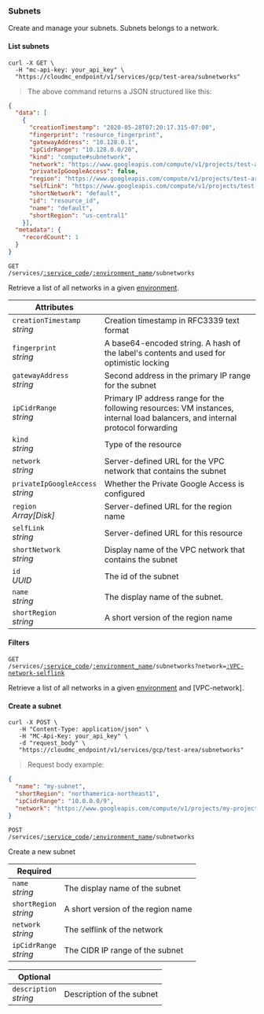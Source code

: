 ### Subnets
Create and manage your subnets. Subnets belongs to a network.

<!-------------------- LIST SUBNETWORKS -------------------->

#### List subnets

```shell
curl -X GET \
  -H "mc-api-key: your_api_key" \
  "https://cloudmc_endpoint/v1/services/gcp/test-area/subnetworks"
```
> The above command returns a JSON structured like this:

```json
{
  "data": [
    {
      "creationTimestamp": "2020-05-28T07:20:17.315-07:00",
      "fingerprint": "resource_fingerprint",
      "gatewayAddress": "10.128.0.1",
      "ipCidrRange": "10.128.0.0/20",
      "kind": "compute#subnetwork",
      "network": "https://www.googleapis.com/compute/v1/projects/test-area-oox/global/networks/default",
      "privateIpGoogleAccess": false,
      "region": "https://www.googleapis.com/compute/v1/projects/test-area-oox/regions/us-central1",
      "selfLink": "https://www.googleapis.com/compute/v1/projects/test-area-oox/regions/us-central1/subnetworks/default",
      "shortNetwork": "default",
      "id": "resource_id",
      "name": "default",
      "shortRegion": "us-central1"
    }],
  "metadata": {
    "recordCount": 1
  }
}
```

<code>GET /services/<a href="#administration-service-connections">:service_code</a>/<a href="#administration-environments">:environment_name</a>/subnetworks</code>

Retrieve a list of all networks in a given [environment](#administration-environments).

Attributes | &nbsp;
------- | -----------
`creationTimestamp`<br/>*string* | Creation timestamp in RFC3339 text format
`fingerprint`<br/>*string* | A base64-encoded string. A hash of the label's contents and used for optimistic locking
`gatewayAddress`<br/>*string* | Second address in the primary IP range for the subnet
`ipCidrRange`<br/>*string* | Primary IP address range for the following resources: VM instances, internal load balancers, and internal protocol forwarding
`kind`<br/>*string* | Type of the resource
`network`<br/>*string* | Server-defined URL for the VPC network that contains the subnet
`privateIpGoogleAccess`<br/>*string* | Whether the Private Google Access is configured
`region`<br/>*Array[Disk]* | Server-defined URL for the region name
`selfLink`<br/>*string* | Server-defined URL for this resource
`shortNetwork`<br/>*string* | Display name of the VPC network that contains the subnet
`id`<br/>*UUID* | The id of the subnet
`name`<br/>*string* | The display name of the subnet.
`shortRegion`<br/>*string* | A short version of the region name

#### Filters

<code>GET /services/<a href="#administration-service-connections">:service_code</a>/<a href="#administration-environments">:environment_name</a>/subnetworks?network=<a href="#VPC-network-selflink">:VPC-network-selflink</a></code>

Retrieve a list of all networks in a given [environment](#administration-environments) and [VPC-network].

<!-------------------- CREATE A SUBNETWORK -------------------->

#### Create a subnet

```shell
curl -X POST \
   -H "Content-Type: application/json" \
   -H "MC-Api-Key: your_api_key" \
   -d "request_body" \
   "https://cloudmc_endpoint/v1/services/gcp/test-area/subnetworks"
```
> Request body example:

```json
{
  "name": "my-subnet",
  "shortRegion": "northamerica-northeast1",
  "ipCidrRange": "10.0.0.0/9",
  "network": "https://www.googleapis.com/compute/v1/projects/my-project/global/networks/my-network"
}
```

<code>POST /services/<a href="#administration-service-connections">:service_code</a>/<a href="#administration-environments">:environment_name</a>/subnetworks</code>

Create a new subnet

Required | &nbsp;
------- | -----------
`name`<br/>*string* | The display name of the subnet
`shortRegion`<br/>*string* | A short version of the region name
`network`<br/>*string* | The selflink of the network
`ipCidrRange`<br/>*string* | The CIDR IP range of the subnet

Optional | &nbsp;
------- | -----------
`description`<br/>*string* | Description of the subnet